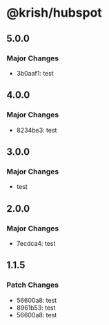# @krish/hubspot

## 5.0.0

### Major Changes

- 3b0aaf1: test

## 4.0.0

### Major Changes

- 8234be3: test

## 3.0.0

### Major Changes

- test

## 2.0.0

### Major Changes

- 7ecdca4: test

## 1.1.5

### Patch Changes

- 56600a8: test
- 8961b53: test
- 56600a8: test
